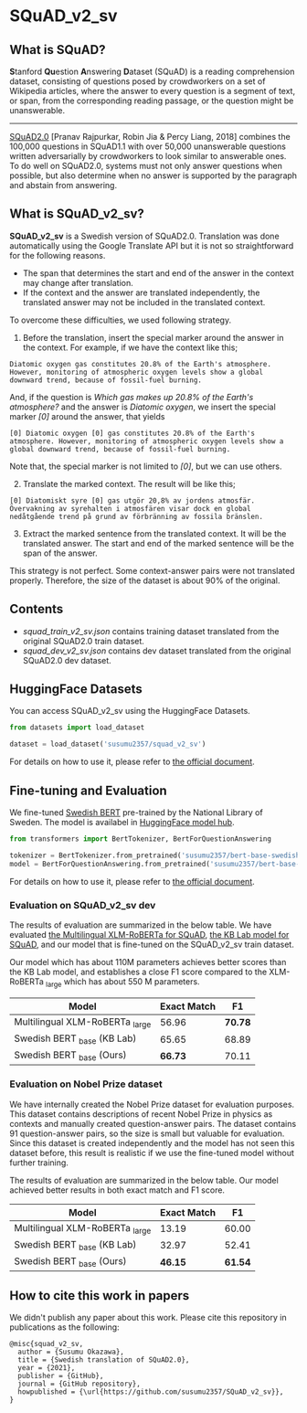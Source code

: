# SQuAD_v2_sv

## What is SQuAD?
**S**tanford **Qu**estion **A**nswering **D**ataset (SQuAD) is a reading comprehension dataset, consisting of questions posed by crowdworkers on a set of Wikipedia articles, where the answer to every question is a segment of text, or span, from the corresponding reading passage, or the question might be unanswerable.

---

[SQuAD2.0](https://rajpurkar.github.io/SQuAD-explorer/) [Pranav Rajpurkar, Robin Jia & Percy Liang, 2018] combines the 100,000 questions in SQuAD1.1 with over 50,000 unanswerable questions written adversarially by crowdworkers to look similar to answerable ones. To do well on SQuAD2.0, systems must not only answer questions when possible, but also determine when no answer is supported by the paragraph and abstain from answering.

## What is SQuAD_v2_sv?
**SQuAD_v2_sv** is a Swedish version of SQuAD2.0. Translation was done automatically using the Google Translate API but it is not so straightforward for the following reasons.
- The span that determines the start and end of the answer in the context may change after translation.
- If the context and the answer are translated independently, the translated answer may not be included in the translated context.

To overcome these difficulties, we used following strategy.
1. Before the translation, insert the special marker around the answer in the context. For example, if we have the context like this;
```
Diatomic oxygen gas constitutes 20.8% of the Earth's atmosphere. However, monitoring of atmospheric oxygen levels show a global downward trend, because of fossil-fuel burning.
```
And, if the question is *Which gas makes up 20.8% of the Earth's atmosphere?* and the answer is *Diatomic oxygen*,
we insert the special marker *[0]* around the answer, that yields
```
[0] Diatomic oxygen [0] gas constitutes 20.8% of the Earth's atmosphere. However, monitoring of atmospheric oxygen levels show a global downward trend, because of fossil-fuel burning.
```
Note that, the special marker is not limited to *[0]*, but we can use others.

2. Translate the marked context. The result will be like this;
```
[0] Diatomiskt syre [0] gas utgör 20,8% av jordens atmosfär. Övervakning av syrehalten i atmosfären visar dock en global nedåtgående trend på grund av förbränning av fossila bränslen.
```

3. Extract the marked sentence from the translated context. It will be the translated answer. The start and end of the marked sentence will be the span of the answer.

This strategy is not perfect. Some context-answer pairs were not translated properly. Therefore, the size of the dataset is about 90% of the original.

## Contents

- *squad_train_v2_sv.json* contains training dataset translated from the original SQuAD2.0 train dataset.
- *squad_dev_v2_sv.json* contains dev dataset translated from the original SQuAD2.0 dev dataset.

## HuggingFace Datasets
You can access SQuAD_v2_sv using the HuggingFace Datasets.

```python
from datasets import load_dataset

dataset = load_dataset('susumu2357/squad_v2_sv')
```

For details on how to use it, please refer to  [the official document](https://huggingface.co/docs/datasets/index.html).

## Fine-tuning and Evaluation
We fine-tuned [Swedish BERT](https://github.com/Kungbib/swedish-bert-models) pre-trained by the National Library of Sweden. The model is availabel in [HuggingFace model hub](https://huggingface.co/susumu2357/bert-base-swedish-squad2).

```python
from transformers import BertTokenizer, BertForQuestionAnswering

tokenizer = BertTokenizer.from_pretrained('susumu2357/bert-base-swedish-squad2')
model = BertForQuestionAnswering.from_pretrained('susumu2357/bert-base-swedish-squad2')
```
For details on how to use it, please refer to  [the official document](https://huggingface.co/transformers/model_doc/bert.html#bertforquestionanswering).

### Evaluation on SQuAD_v2_sv dev

The results of evaluation are summarized in the below table. We have evaluated [the Multilingual XLM-RoBERTa for SQuAD](https://huggingface.co/deepset/xlm-roberta-large-squad2), [the KB Lab model for SQuAD](https://huggingface.co/KB/bert-base-swedish-cased-squad-experimental), and our model that is fine-tuned on the SQuAD_v2_sv train dataset.

Our model which has about 110M parameters achieves better scores than the KB Lab model, and establishes a close F1 score compared to the XLM-RoBERTa <sub>large</sub> which has about 550 M parameters.

| Model | Exact Match | F1 |
| ------ | ------ | ------ |
| Multilingual XLM-RoBERTa <sub>large</sub> | 56.96 | **70.78** |
| Swedish BERT <sub>base</sub> (KB Lab) | 65.65 | 68.89 |
| Swedish BERT <sub>base</sub> (Ours) | **66.73** | 70.11 |

### Evaluation on Nobel Prize dataset

We have internally created the Nobel Prize dataset for evaluation purposes. This dataset contains descriptions of recent Nobel Prize in physics as contexts and manually created question-answer pairs. The dataset contains 91 question-answer pairs, so the size is small but valuable for evaluation. 
Since this dataset is created independently and the model has not seen this dataset before, this result is realistic if we use the fine-tuned model without further training.

The results of evaluation are summarized in the below table.
Our model achieved better results in both exact match and F1 score.

| Model | Exact Match | F1 |
| ------ | ------ | ------ |
| Multilingual XLM-RoBERTa <sub>large</sub> | 13.19 | 60.00 |
| Swedish BERT <sub>base</sub> (KB Lab) | 32.97 | 52.41 |
| Swedish BERT <sub>base</sub> (Ours) | **46.15** | **61.54** |


## How to cite this work in papers
We didn't publish any paper about this work.
Please cite this repository in publications as the following:

```
@misc{squad_v2_sv,
  author = {Susumu Okazawa},
  title = {Swedish translation of SQuAD2.0},
  year = {2021},
  publisher = {GitHub},
  journal = {GitHub repository},
  howpublished = {\url{https://github.com/susumu2357/SQuAD_v2_sv}},
}
```
